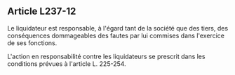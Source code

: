 Article L237-12
----
Le liquidateur est responsable, à l'égard tant de la société que des tiers, des
conséquences dommageables des fautes par lui commises dans l'exercice de ses
fonctions.

L'action en responsabilité contre les liquidateurs se prescrit dans les
conditions prévues à l'article L. 225-254.
